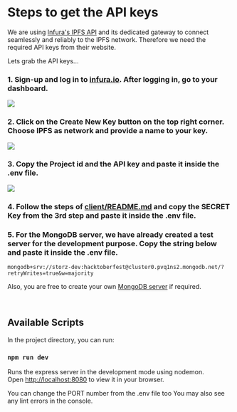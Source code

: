 
# Steps to get the API keys

We are using [Infura's IPFS API](https://docs.infura.io/infura/networks/ipfs) and its dedicated gateway to connect seamlessly and reliably to the IPFS network. Therefore we need the required API keys from their website.

Lets grab the API keys...

### 1. Sign-up and log in to [infura.io](https://infura.io/). After logging in, go to your dashboard.  
<img src="https://user-images.githubusercontent.com/63467479/190861769-991597fb-ed03-4138-ba84-ea7cc6397b2a.png">

### 2. Click on the Create New Key button on the top right corner. Choose IPFS as network and provide a name to your key.
<img src="https://user-images.githubusercontent.com/63467479/190861933-611da204-dfc8-49a8-8c79-dfd8fa2de747.png">

### 3. Copy the Project id and the API key and paste it inside the .env file. 
<img src="https://user-images.githubusercontent.com/63467479/190862011-0db5fe8c-ef57-4e67-9b24-a3f012632023.png">

### 4. Follow the steps of [client/README.md](../client/README.md) and copy the SECRET Key from the 3rd step and paste it inside the .env file.

### 5. For the MongoDB server, we have already created a test server for the development purpose. Copy the string below and paste it inside the .env file.
```
mongodb+srv://storz-dev:hacktoberfest@cluster0.pvq1ns2.mongodb.net/?retryWrites=true&w=majority
```

Also, you are free to create your own [MongoDB server](https://www.mongodb.com/atlas/database) if required.

</br>

## Available Scripts

In the project directory, you can run:

### `npm run dev`

Runs the express server in the development mode using nodemon.\
Open [http://localhost:8080](http://localhost:8080) to view it in your browser.

You can change the PORT number from the .env file too
You may also see any lint errors in the console.